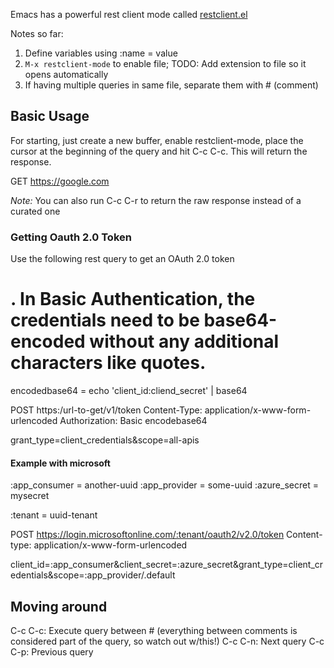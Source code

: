 Emacs has a powerful rest client mode called [restclient.el](https://github.com/pashky/restclient.el)

Notes so far:

1. Define variables using :name = value
2. `M-x restclient-mode` to enable file; TODO: Add extension to file so it opens automatically
3. If having multiple queries in same file, separate them with # (comment)

## Basic Usage

For starting, just create a new buffer, enable restclient-mode, place the
cursor at the beginning of the query and hit C-c C-c. This will return
the response.

GET https://google.com


*Note:* You can also run C-c C-r to return the raw response instead of a
curated one


### Getting Oauth 2.0 Token

Use the following rest query to get an OAuth 2.0 token


# . In Basic Authentication, the credentials need to be base64-encoded without any additional characters like quotes.
encodedbase64 = echo 'client_id:cliend_secret' | base64

POST https:/url-to-get/v1/token
Content-Type: application/x-www-form-urlencoded
Authorization: Basic encodebase64

grant_type=client_credentials&scope=all-apis

#### Example with microsoft

:app_consumer = another-uuid
:app_provider = some-uuid
:azure_secret = mysecret

:tenant = uuid-tenant

POST https://login.microsoftonline.com/:tenant/oauth2/v2.0/token
Content-type: application/x-www-form-urlencoded

client_id=:app_consumer&client_secret=:azure_secret&grant_type=client_credentials&scope=:app_provider/.default


## Moving around

C-c C-c: Execute query between # (everything between comments is considered part of the query, so watch out w/this!)
C-c C-n: Next query
C-c C-p: Previous query
